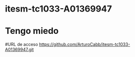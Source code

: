 # itesm-tc1033-A01369947
# Tengo miedo
#URL de acceso https://github.com/ArturoCabb/itesm-tc1033-A01369947.git
